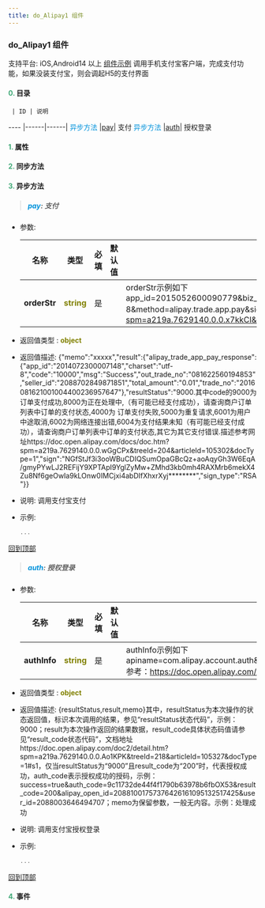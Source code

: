 ```yaml
---
title: do_Alipay1 组件
---
```


### do_Alipay1 组件

 支持平台: iOS,Android14 以上
 [组件示例](https://github.com/do-api/docs-example/tree/master/source/view/do_Alipay1)
 调用手机支付宝客户端，完成支付功能，如果没装支付宝，则会调起H5的支付界面

#### <font color ='#40A977'>**0.**</font> 目录

     | ID | 说明
---- |------|------|
<font color ='#0092db'>异步方法</font>  |[pay](#pay)| 支付
<font color ='#0092db'>异步方法</font>  |[auth](#auth)| 授权登录

#### <font color ='#40A977'>**1.**</font> 属性

#### <font color ='#40A977'>**2.**</font> 同步方法

#### <font color ='#40A977'>**3.**</font> 异步方法

>##### <span id=pay><font color ='#0092db'>**pay**</font></span>: 支付

- 参数:

  名称 | 类型 |必填|默认值|说明
  ---- |-------------  |--------------|--------|------
  **orderStr** |<font color ='#808000'>**string**</font> | 是 | |orderStr示例如下app_id=2015052600090779&biz_content=%7B%22timeout_express%22%3A%2230m%22%2C%22seller_id%22%3A%22%22%2C%22product_code%22%3A%22QUICK_MSECURITY_PAY%22%2C%22total_amount%22%3A%220.02%22%2C%22subject%22%3A%221%22%2C%22body%22%3A%22%E6%88%91%E6%98%AF%E6%B5%8B%E8%AF%95%E6%95%B0%E6%8D%AE%22%2C%22out_trade_no%22%3A%22314VYGIAGG7ZOYY%22%7D&charset=utf-8&method=alipay.trade.app.pay&sign_type=RSA&timestamp=2016-08-15%2012%3A12%3A15&version=1.0&sign=MsbylYkCzlfYLy9PeRwUUIg9nZPeN9SfXPNavUCroGKR5Kqvx0nEnd3eRmKxJuthNUx4ERCXe552EV9PfwexqW%2B1wbKOdYtDIb4%2B7PL3Pc94RZL0zKaWcaY3tSL89%2FuAVUsQuFqEJdhIukuKygrXucvejOUgTCfoUdwTi7z%2BZzQ%3D参数说明见 https://doc.open.alipay.com/doc2/detail.htm?spm=a219a.7629140.0.0.x7kkCI&treeId=204&articleId=105465&docType=1
- 返回值类型 : <font color ='#808000'>**object**</font>
- 返回值描述: {"memo":"xxxxx","result":{"alipay_trade_app_pay_response":{"app_id":"2014072300007148","charset":"utf-8","code":"10000","msg":"Success","out_trade_no":"081622560194853","seller_id":"2088702849871851","total_amount":"0.01","trade_no":"2016081621001004400236957647"},"resultStatus":"9000.其中code的9000为订单支付成功,8000为正在处理中,（有可能已经支付成功），请查询商户订单列表中订单的支付状态,4000为 订单支付失败,5000为重复请求,6001为用户中途取消,6002为网络连接出错,6004为支付结果未知（有可能已经支付成功），请查询商户订单列表中订单的支付状态,其它为其它支付错误.描述参考网址https://doc.open.alipay.com/docs/doc.htm?spm=a219a.7629140.0.0.wGgCPx&treeId=204&articleId=105302&docType=1","sign":"NGfStJf3i3ooWBuCDIQSumOpaGBcQz+aoAqyGh3W6EqA/gmyPYwLJ2REFijY9XPTApI9YglZyMw+ZMhd3kb0mh4RAXMrb6mekX4Zu8Nf6geOwIa9kLOnw0IMCjxi4abDIfXhxrXyj********","sign_type":"RSA"}}
- 说明: 调用支付宝支付
- 示例:

  ```javascript
  ...

  ```

[回到顶部](#top)

>##### <span id=auth><font color ='#0092db'>**auth**</font></span>: 授权登录

- 参数:

  名称 | 类型 |必填|默认值|说明
  ---- |-------------  |--------------|--------|------
  **authInfo** |<font color ='#808000'>**string**</font> | 是 | |authInfo示例如下apiname=com.alipay.account.auth&app_id=xxxxx&app_name=mc&auth_type=AUTHACCOUNT&biz_type=openservice&method=alipay.open.auth.sdk.code.get&pid=xxxxx&product_id=APP_FAST_LOGIN&scope=kuaijie&sign_type=RSA2&target_id=20141225xxxx&sign=fMcp4GtiM6rxSIeFnJCVePJKV43eXrUP86CQgiLhDHH2u%2FdN75eEvmywc2ulkm7qKRetkU9fbVZtJIqFdMJcJ9Yp%2BJI%2FF%2FpESafFR6rB2fRjiQQLGXvxmDGVMjPSxHxVtIqpZy5FDoKUSjQ2%2FILDKpu3%2F%2BtAtm2jRw1rUoMhgt0%3D 参考：https://doc.open.alipay.com/docs/doc.htm?spm=a219a.7629140.0.0.GRGqgT&treeId=218&articleId=105325&docType=1
- 返回值类型 : <font color ='#808000'>**object**</font>
- 返回值描述: {resultStatus,result,memo}其中，resultStatus为本次操作的状态返回值，标识本次调用的结果，参见“resultStatus状态代码”，示例：9000；result为本次操作返回的结果数据，result_code具体状态码值请参见“result_code状态代码”，文档地址https://doc.open.alipay.com/doc2/detail.htm?spm=a219a.7629140.0.0.Ao1KPK&treeId=218&articleId=105327&docType=1#s1，仅当resultStatus为“9000”且result_code为“200”时，代表授权成功，auth_code表示授权成功的授码，示例：success=true&auth_code=9c11732de44f4f1790b63978b6fbOX53&result_code=200&alipay_open_id=20881001757376426161095132517425&user_id=2088003646494707；memo为保留参数，一般无内容。示例：处理成功
- 说明: 调用支付宝授权登录
- 示例:

  ```javascript
  ...

  ```

[回到顶部](#top)


#### <font color ='#40A977'>**4.**</font> 事件


